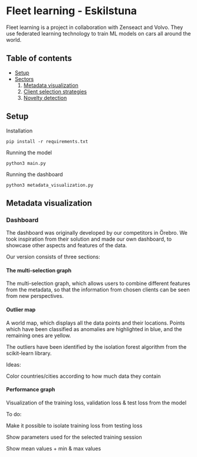 # Fleet learning - Eskilstuna

Fleet learning is a project in collaboration with Zenseact and Volvo. They use federated learning technology to train ML models on cars all around the world.

## Table of contents

- [ Setup ](#setup)
- [ Sectors ]()
    1. [ Metadata visualization ](#metadata-visualization)
    2. [ Client selection strategies ](#selection)
    3. [ Novelty detection ](#outliers)

## Setup
Installation
    
    pip install -r requirements.txt

Running the model

    python3 main.py

Running the dashboard

    python3 metadata_visualization.py

## Metadata visualization

### Dashboard 

The dashboard was originally developed by our competitors in Örebro. We took inspiration from their solution and made our own dashboard, to showcase other aspects and features of the data.

Our version consists of three sections:

#### The multi-selection graph

The multi-selection graph, which allows users to combine different features from the metadata, so that the information from chosen clients can be seen from new perspectives.

#### Outlier map

A world map, which displays all the data points and their locations. Points which have been classified as anomalies are highlighted in blue, and the remaining ones are yellow.

The outliers have been identified by the isolation forest algorithm from the scikit-learn library.

Ideas:

Color countries/cities according to how much data they contain



#### Performance graph 

Visualization of the training loss, validation loss & test loss from the model

To do: 

Make it possible to isolate training loss from testing loss

Show parameters used for the selected training session

Show mean values + min & max values